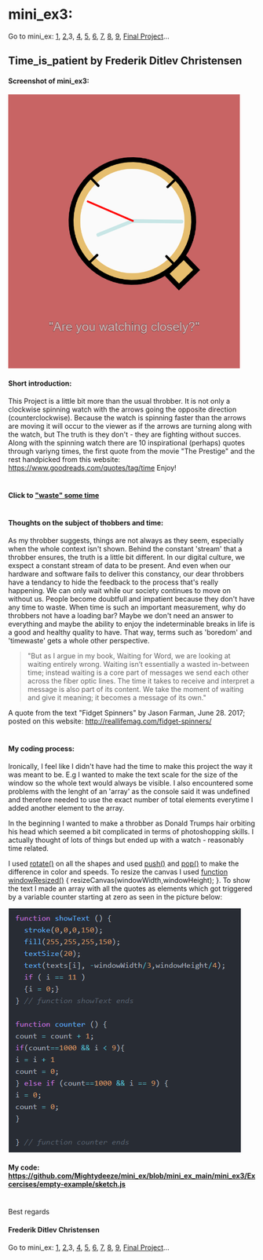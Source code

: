 
# mini_ex3:
Go to mini_ex:
[1](https://github.com/Mightydeeze/mini_ex/tree/mini_ex_main/mini_ex1),
[2](https://github.com/Mightydeeze/mini_ex/tree/mini_ex_main/mini_ex2),3,
[4](https://github.com/Mightydeeze/mini_ex/tree/mini_ex_main/mini_ex4),
[5](https://github.com/Mightydeeze/mini_ex/tree/mini_ex_main/mini_ex5),
[6](https://github.com/Mightydeeze/mini_ex/tree/mini_ex_main/mini_ex6),
[7](https://github.com/Mightydeeze/mini_ex/tree/mini_ex_main/mini_ex7),
[8](https://github.com/Mightydeeze/mini_ex/tree/mini_ex_main/mini_ex8),
[9](https://github.com/Mightydeeze/mini_ex/tree/mini_ex_main/mini_ex9),
[Final Project](https://github.com/Mightydeeze/mini_ex/tree/mini_ex_main/Final%20Project)...
## Time_is_patient by Frederik Ditlev Christensen
#### Screenshot of mini_ex3:
![alt text](Time.png "Are you watching closely?")
#### Short introduction:
This Project is a little bit more than the usual throbber. It is not only a clockwise spinning watch with the arrows going the opposite direction (counterclockwise). Because the watch is spinning faster than the arrows are moving it will occur to the viewer as if the arrows are turning along with the watch, but The truth is they don't - they are fighting without succes.
Along with the spinning watch there are 10 inspirational (perhaps) quotes through variyng times, the first quote from the movie "The Prestige" and the rest handpicked from this website: https://www.goodreads.com/quotes/tag/time
Enjoy!

#
#### Click to ["waste" some time](https://rawgit.com/Mightydeeze/mini_ex/mini_ex_main/mini_ex3/Excercises/empty-example/index.html)
#
#### Thoughts on the subject of thobbers and time:
As my throbber suggests, things are not always as they seem, especially when the whole context isn't shown. Behind the constant 'stream' that a throbber ensures, the truth is a little bit different. In our digital culture, we exspect a constant stream of data to be present. And even when our hardware and software fails to deliver this constancy, our dear throbbers have a tendancy to hide the feedback to the process that's really happening. We can only wait while our society continues to move on without us. People become doubtfull and impatient because they don't have any time to waste. When time is such an important measurement, why do throbbers not have a loading bar? Maybe we don't need an answer to everything and maybe the ability to enjoy the indeterminable breaks in life is a good and healthy quality to have. That way, terms such as 'boredom' and 'timewaste' gets a whole other perspective.

>"But as I argue in my book, Waiting for Word, we are looking at waiting entirely wrong. Waiting isn’t essentially a wasted in-between time; instead waiting is a core part of messages we send each other across the fiber optic lines. The time it takes to receive and interpret a message is also part of its content. We take the moment of waiting and give it meaning; it becomes a message of its own."

A quote from the text "Fidget Spinners" by Jason Farman, June 28. 2017; posted on this website: http://reallifemag.com/fidget-spinners/

#
#### My coding process: 

Ironically, I feel like I didn't have had the time to make this project the way it was meant to be. E.g I wanted to make the text scale for the size of the window so the whole text would always be visible. 
I also encountered some problems with the lenght of an 'array' as the console said it was undefined and therefore needed to use the exact number of total elements everytime I added another element to the array.

In the beginning I wanted to make a throbber as Donald Trumps hair orbiting his head which seemed a bit complicated in terms of photoshopping skills. I actually thought of lots of things but ended up with a watch - reasonably time related. 

I used [rotate()](https://p5js.org/reference/#/p5/rotate) on all the shapes and used [push()](https://p5js.org/reference/#/p5/push) and [pop()](https://p5js.org/reference/#/p5/pop) to make the difference in color and speeds. To resize the canvas I used [function windowResized()](https://p5js.org/reference/#/p5/windowResized) { resizeCanvas(windowWidth,windowHeight); }.
To show the text I made an array with all the quotes as elements which got triggered by a variable counter starting at zero as seen in the picture below:

![alt text](Text_count.png)

#### My code: https://github.com/Mightydeeze/mini_ex/blob/mini_ex_main/mini_ex3/Excercises/empty-example/sketch.js

  #
 Best regards 
#### Frederik Ditlev Christensen

Go to mini_ex:
[1](https://github.com/Mightydeeze/mini_ex/tree/mini_ex_main/mini_ex1),
[2](https://github.com/Mightydeeze/mini_ex/tree/mini_ex_main/mini_ex2),3,
[4](https://github.com/Mightydeeze/mini_ex/tree/mini_ex_main/mini_ex4),
[5](https://github.com/Mightydeeze/mini_ex/tree/mini_ex_main/mini_ex5),
[6](https://github.com/Mightydeeze/mini_ex/tree/mini_ex_main/mini_ex6),
[7](https://github.com/Mightydeeze/mini_ex/tree/mini_ex_main/mini_ex7),
[8](https://github.com/Mightydeeze/mini_ex/tree/mini_ex_main/mini_ex8),
[9](https://github.com/Mightydeeze/mini_ex/tree/mini_ex_main/mini_ex9),
[Final Project](https://github.com/Mightydeeze/mini_ex/tree/mini_ex_main/Final%20Project)...
